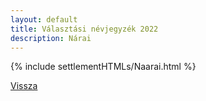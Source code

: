 ```yaml
---
layout: default
title: Választási névjegyzék 2022
description: Nárai
---
```


{% include settlementHTMLs/Naarai.html %}

[Vissza](./)